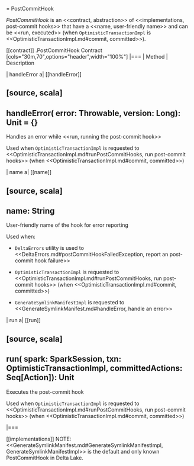 = PostCommitHook

*PostCommitHook* is an <<contract, abstraction>> of <<implementations, post-commit hooks>> that have a <<name, user-friendly name>> and can be <<run, executed>> (when `OptimisticTransactionImpl` is <<OptimisticTransactionImpl.md#commit, committed>>).

[[contract]]
.PostCommitHook Contract
[cols="30m,70",options="header",width="100%"]
|===
| Method
| Description

| handleError
a| [[handleError]]

[source, scala]
----
handleError(
  error: Throwable,
  version: Long): Unit = {}
----

Handles an error while <<run, running the post-commit hook>>

Used when `OptimisticTransactionImpl` is requested to <<OptimisticTransactionImpl.md#runPostCommitHooks, run post-commit hooks>> (when <<OptimisticTransactionImpl.md#commit, committed>>)

| name
a| [[name]]

[source, scala]
----
name: String
----

User-friendly name of the hook for error reporting

Used when:

* `DeltaErrors` utility is used to <<DeltaErrors.md#postCommitHookFailedException, report an post-commit hook failure>>

* `OptimisticTransactionImpl` is requested to <<OptimisticTransactionImpl.md#runPostCommitHooks, run post-commit hooks>> (when <<OptimisticTransactionImpl.md#commit, committed>>)

* `GenerateSymlinkManifestImpl` is requested to <<GenerateSymlinkManifest.md#handleError, handle an error>>

| run
a| [[run]]

[source, scala]
----
run(
  spark: SparkSession,
  txn: OptimisticTransactionImpl,
  committedActions: Seq[Action]): Unit
----

Executes the post-commit hook

Used when `OptimisticTransactionImpl` is requested to <<OptimisticTransactionImpl.md#runPostCommitHooks, run post-commit hooks>> (when <<OptimisticTransactionImpl.md#commit, committed>>)

|===

[[implementations]]
NOTE: <<GenerateSymlinkManifest.md#GenerateSymlinkManifestImpl, GenerateSymlinkManifestImpl>> is the default and only known PostCommitHook in Delta Lake.
